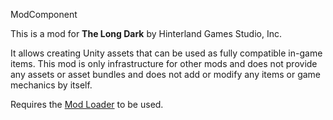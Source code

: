 ModComponent


This is a mod for **The Long Dark** by Hinterland Games Studio, Inc.


It allows creating Unity assets that can be used as fully compatible in-game items.
This mod is only infrastructure for other mods and does not provide any assets or asset bundles and does not add or modify any items or game mechanics by itself.


Requires the [Mod Loader](https://github.com/zeobviouslyfakeacc/ModLoaderInstaller) to be used.